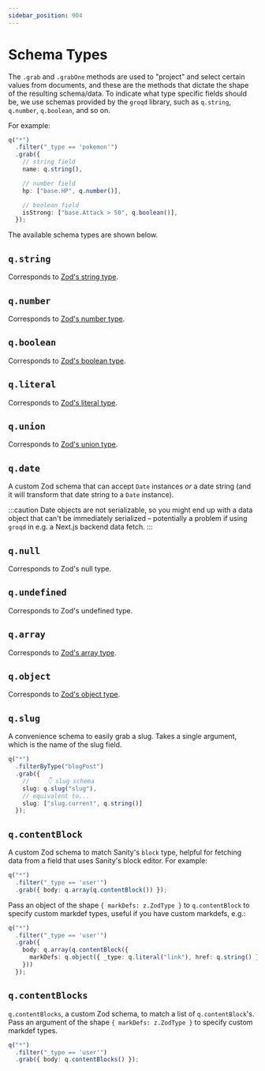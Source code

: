 ```yaml
---
sidebar_position: 904
---
```


# Schema Types

The `.grab` and `.grabOne` methods are used to "project" and select certain values from documents, and these are the methods that dictate the shape of the resulting schema/data. To indicate what type specific fields should be, we use schemas provided by the `groqd` library, such as `q.string`, `q.number`, `q.boolean`, and so on.

For example:

```ts
q("*")
  .filter("_type == 'pokemon'")
  .grab({
    // string field
    name: q.string(),

    // number field
    hp: ["base.HP", q.number()],

    // boolean field
    isStrong: ["base.Attack > 50", q.boolean()],
  });
```

The available schema types are shown below.

## `q.string`

Corresponds to [Zod's string type](https://github.com/colinhacks/zod#strings).

## `q.number`

Corresponds to [Zod's number type](https://github.com/colinhacks/zod#numbers).

## `q.boolean`

Corresponds to [Zod's boolean type](https://github.com/colinhacks/zod#booleans).

## `q.literal`

Corresponds to [Zod's literal type](https://github.com/colinhacks/zod#literals).

## `q.union`

Corresponds to [Zod's union type](https://github.com/colinhacks/zod#unions).

## `q.date`

A custom Zod schema that can accept `Date` instances _or_ a date string (and it will transform that date string to a `Date` instance). 

:::caution
Date objects are not serializable, so you might end up with a data object that can't be immediately serialized – potentially a problem if using `groqd` in e.g. a Next.js backend data fetch.
:::

## `q.null`

Corresponds to Zod's null type.

## `q.undefined`

Corresponds to Zod's undefined type.

## `q.array`

Corresponds to [Zod's array type](https://github.com/colinhacks/zod#arrays).

## `q.object`

Corresponds to [Zod's object type](https://github.com/colinhacks/zod#objects).

## `q.slug`

A convenience schema to easily grab a slug. Takes a single argument, which is the name of the slug field.

```ts
q("*")
  .filterByType("blogPost")
  .grab({
    //     👇 slug schema
    slug: q.slug("slug"),
    // equivalent to...
    slug: ["slug.current", q.string()]
  });
```

## `q.contentBlock`

A custom Zod schema to match Sanity's `block` type, helpful for fetching data from a field that uses Sanity's block editor. For example:

```ts
q("*")
  .filter("_type == 'user'")
  .grab({ body: q.array(q.contentBlock()) });
```

Pass an object of the shape `{ markDefs: z.ZodType }` to `q.contentBlock` to specify custom markdef types, useful if you have custom markdefs, e.g.:

```ts
q("*")
  .filter("_type == 'user'")
  .grab({
    body: q.array(q.contentBlock({
      markDefs: q.object({ _type: q.literal("link"), href: q.string() })
    }))
  });
```

## `q.contentBlocks`

`q.contentBlocks`, a custom Zod schema, to match a list of `q.contentBlock`'s. Pass an argument of the shape `{ markDefs: z.ZodType }` to specify custom markdef types.
  
```ts
q("*")
  .filter("_type == 'user'")
  .grab({ body: q.contentBlocks() });
```
